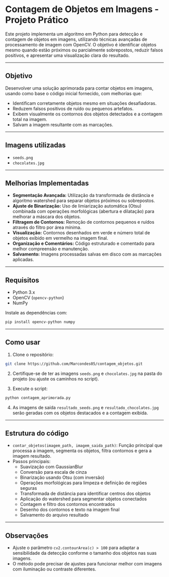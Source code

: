 # Contagem de Objetos em Imagens - Projeto Prático

Este projeto implementa um algoritmo em Python para detecção e contagem de objetos em imagens, utilizando técnicas avançadas de processamento de imagem com OpenCV. O objetivo é identificar objetos mesmo quando estão próximos ou parcialmente sobrepostos, reduzir falsos positivos, e apresentar uma visualização clara do resultado.

---

## Objetivo

Desenvolver uma solução aprimorada para contar objetos em imagens, usando como base o código inicial fornecido, com melhorias que:

- Identificam corretamente objetos mesmo em situações desafiadoras.
- Reduzem falsos positivos de ruído ou pequenos artefatos.
- Exibem visualmente os contornos dos objetos detectados e a contagem total na imagem.
- Salvam a imagem resultante com as marcações.

---

## Imagens utilizadas

- `seeds.png`
- `chocolates.jpg`

---

## Melhorias Implementadas

- **Segmentação Avançada:** Utilização da transformada de distância e algoritmo watershed para separar objetos próximos ou sobrepostos.
- **Ajuste de Binarização:** Uso de limiarização automática (Otsu) combinada com operações morfológicas (abertura e dilatação) para melhorar a máscara dos objetos.
- **Filtragem de Contornos:** Remoção de contornos pequenos e ruídos através do filtro por área mínima.
- **Visualização:** Contornos desenhados em verde e número total de objetos exibido em vermelho na imagem final.
- **Organização e Comentários:** Código estruturado e comentado para melhor compreensão e manutenção.
- **Salvamento:** Imagens processadas salvas em disco com as marcações aplicadas.

---

## Requisitos

- Python 3.x
- OpenCV (`opencv-python`)
- NumPy

Instale as dependências com:

```bash
pip install opencv-python numpy
```

---

## Como usar

1. Clone o repositório:

```bash
git clone https://github.com/Marcondes05/contagem_objetos.git
```

2. Certifique-se de ter as imagens `seeds.png` e `chocolates.jpg` na pasta do projeto (ou ajuste os caminhos no script).

3. Execute o script:

```bash
python contagem_aprimorada.py
```

4. As imagens de saída `resultado_seeds.png` e `resultado_chocolates.jpg` serão geradas com os objetos destacados e a contagem exibida.

---

## Estrutura do código

- `contar_objetos(imagem_path, imagem_saida_path)`: Função principal que processa a imagem, segmenta os objetos, filtra contornos e gera a imagem resultado.
- Passos principais:
  - Suavização com GaussianBlur
  - Conversão para escala de cinza
  - Binarização usando Otsu (com inversão)
  - Operações morfológicas para limpeza e definição de regiões seguras
  - Transformada de distância para identificar centros dos objetos
  - Aplicação do watershed para segmentar objetos conectados
  - Contagem e filtro dos contornos encontrados
  - Desenho dos contornos e texto na imagem final
  - Salvamento do arquivo resultado

---

## Observações

- Ajuste o parâmetro `cv2.contourArea(c) > 100` para adaptar a sensibilidade da detecção conforme o tamanho dos objetos nas suas imagens.
- O método pode precisar de ajustes para funcionar melhor com imagens com iluminação ou contraste diferentes.


